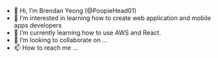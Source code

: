 - 👋 Hi, I’m Brendan Yeong (@PoopieHead01)
- 👀 I’m interested in learning how to create web application and mobile apps developers 
- 🌱 I’m currently learning how to use AWS and React.
- 💞️ I’m looking to collaborate on ...
- 📫 How to reach me ...

<!---
PoopieHead01/PoopieHead01 is a ✨ special ✨ repository because its `README.md` (this file) appears on your GitHub profile.
You can click the Preview link to take a look at your changes.
--->
